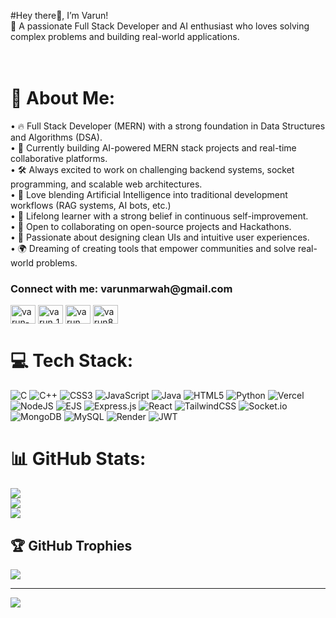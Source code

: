 #Hey there👋, 
I’m Varun!<br>🌟 A passionate Full Stack Developer and AI enthusiast who loves solving complex problems and building real-world applications.<br><br><br>

# 💫 About Me:
• 🔥 Full Stack Developer (MERN) with a strong foundation in Data Structures and Algorithms (DSA).<br>	•	🎯 Currently building AI-powered MERN stack projects and real-time collaborative platforms.<br>	•	🛠️ Always excited to work on challenging backend systems, socket programming, and scalable web architectures.<br>	•	🤖 Love blending Artificial Intelligence into traditional development workflows (RAG systems, AI bots, etc.)<br>	•	🧠 Lifelong learner with a strong belief in continuous self-improvement.<br>	•	💬 Open to collaborating on open-source projects and Hackathons.<br>	•	🎨 Passionate about designing clean UIs and intuitive user experiences.<br>	•	🌍 Dreaming of creating tools that empower communities and solve real-world problems.

<h3 align="left">Connect with me: varunmarwah@gmail.com </h3>
<p align="left">
<a href="https://linkedin.com/in/varun-marwah" target="blank"><img align="center" src="https://raw.githubusercontent.com/rahuldkjain/github-profile-readme-generator/master/src/images/icons/Social/linked-in-alt.svg" alt="varun-marwah" height="30" width="40" /></a>
<a href="https://www.codechef.com/users/varun_108" target="blank"><img align="center" src="https://cdn.jsdelivr.net/npm/simple-icons@3.1.0/icons/codechef.svg" alt="varun_108" height="30" width="40" /></a>
<a href="https://codeforces.com/profile/varun_8402" target="blank"><img align="center" src="https://raw.githubusercontent.com/rahuldkjain/github-profile-readme-generator/master/src/images/icons/Social/codeforces.svg" alt="varun_8402" height="30" width="40" /></a>
<a href="https://www.leetcode.com/varun8402" target="blank"><img align="center" src="https://raw.githubusercontent.com/rahuldkjain/github-profile-readme-generator/master/src/images/icons/Social/leet-code.svg" alt="varun8402" height="30" width="40" /></a>
</p>


# 💻 Tech Stack:
![C](https://img.shields.io/badge/c-%2300599C.svg?style=for-the-badge&logo=c&logoColor=white) ![C++](https://img.shields.io/badge/c++-%2300599C.svg?style=for-the-badge&logo=c%2B%2B&logoColor=white) ![CSS3](https://img.shields.io/badge/css3-%231572B6.svg?style=for-the-badge&logo=css3&logoColor=white) ![JavaScript](https://img.shields.io/badge/javascript-%23323330.svg?style=for-the-badge&logo=javascript&logoColor=%23F7DF1E) ![Java](https://img.shields.io/badge/java-%23ED8B00.svg?style=for-the-badge&logo=openjdk&logoColor=white) ![HTML5](https://img.shields.io/badge/html5-%23E34F26.svg?style=for-the-badge&logo=html5&logoColor=white) ![Python](https://img.shields.io/badge/python-3670A0?style=for-the-badge&logo=python&logoColor=ffdd54) ![Vercel](https://img.shields.io/badge/vercel-%23000000.svg?style=for-the-badge&logo=vercel&logoColor=white) ![NodeJS](https://img.shields.io/badge/node.js-6DA55F?style=for-the-badge&logo=node.js&logoColor=white) ![EJS](https://img.shields.io/badge/ejs-%23B4CA65.svg?style=for-the-badge&logo=ejs&logoColor=black) ![Express.js](https://img.shields.io/badge/express.js-%23404d59.svg?style=for-the-badge&logo=express&logoColor=%2361DAFB) ![React](https://img.shields.io/badge/react-%2320232a.svg?style=for-the-badge&logo=react&logoColor=%2361DAFB) ![TailwindCSS](https://img.shields.io/badge/tailwindcss-%2338B2AC.svg?style=for-the-badge&logo=tailwind-css&logoColor=white) ![Socket.io](https://img.shields.io/badge/Socket.io-black?style=for-the-badge&logo=socket.io&badgeColor=010101) ![MongoDB](https://img.shields.io/badge/MongoDB-%234ea94b.svg?style=for-the-badge&logo=mongodb&logoColor=white) ![MySQL](https://img.shields.io/badge/mysql-4479A1.svg?style=for-the-badge&logo=mysql&logoColor=white) ![Render](https://img.shields.io/badge/Render-%46E3B7.svg?style=for-the-badge&logo=render&logoColor=white) ![JWT](https://img.shields.io/badge/JWT-black?style=for-the-badge&logo=JSON%20web%20tokens)
# 📊 GitHub Stats:
![](https://github-readme-stats.vercel.app/api?username=varun8402&theme=dark&hide_border=false&include_all_commits=true&count_private=true)<br/>
![](https://nirzak-streak-stats.vercel.app/?user=varun8402&theme=dark&hide_border=false)<br/>
![](https://github-readme-stats.vercel.app/api/top-langs/?username=varun8402&theme=dark&hide_border=false&include_all_commits=true&count_private=true&layout=compact)

## 🏆 GitHub Trophies
![](https://github-profile-trophy.vercel.app/?username=varun8402&theme=monokai&no-frame=true&no-bg=true&margin-w=4)

---
[![](https://visitcount.itsvg.in/api?id=varun8402&icon=0&color=0)](https://visitcount.itsvg.in)

<!-- Proudly created with GPRM ( https://gprm.itsvg.in ) -->

